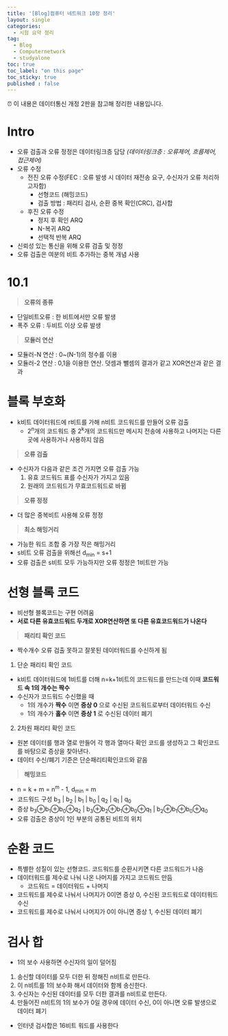 ```yaml
---
title: '[Blog]컴퓨터 네트워크 10장 정리'
layout: single
categories:
  - 시험 요약 정리
tag:
  - Blog
  - Computernetwork
  - studyalone
toc: true
toc_label: "on this page"
toc_sticky: true
published : false
---
```

⏰ 이 내용은 데이터통신 개정 2판을 참고해 정리한 내용입니다.

# Intro
- 오류 검출과 오류 정정은 데이터링크층 담당 _(데이터링크층 : 오류제어, 흐름제어, 접근제어)_
- 오류 수정
  - 전진 오류 수정(FEC : 오류 발생 시 데이터 재전송 요구, 수신자가 오류 처리하고자함)
    - 선형코드 (해밍코드)
    - 검출 방법 : 패리티 검사, 순환 중복 확인(CRC), 검사합
  - 후진 오류 수정
    - 정지 후 확인 ARQ
    - N-복귀 ARQ
    - 선택적 반복 ARQ
- 신뢰성 있는 통신을 위해 오류 검출 및 정정
- 오류 검출은 여분의 비트 추가하는 중복 개념 사용

# 10.1
> __오류의 종류__
- 단일비트오류 : 한 비트에서만 오류 발생
- 폭주 오류 : 두비트 이상 오류 발생

> __모듈러 연산__
- 모듈러-N 연산 : 0~(N-1)의 정수를 이용
- 모듈러-2 연산 : 0,1을 이용한 연산. 덧셈과 뺄셈의 결과가 같고 XOR연산과 같은 결과

# 블록 부호화
- k비트 데이터워드에 r비트를 가해 n비트 코드워드를 만들어 오류 검출
  - 2<sup>n</sup>개의 코드워드 중 2<sup>k</sup>개의 코드워드만 메시지 전송에 사용하고 나머지는 다른 곳에 사용하거나 사용하지 않음
> __오류 검출__
- 수신자가 다음과 같은 조건 가지면 오류 검출 가능
  1. 유효 코드워드 표를 수신자가 가지고 있음
  2. 원래의 코드워드가 무효코드워드로 바뀜

> __오류 정정__
- 더 많은 중복비트 사용해 오류 정정

> __최소 해밍거리__
- 가능한 워드 조합 중 가장 작은 해밍거리
- s비트 오류 검출을 위해선 d<sub>min</sub> = s+1
- 오류 검출은 s비트 모두 가능하지만 오류 정정은 1비트만 가능

# 선형 블록 코드
- 비선형 블록코드는 구현 어려움
- __서로 다른 유효코드워드 두개로 XOR연산하면 또 다른 유효코드워드가 나온다__
> __패리티 확인 코드__
- 짝수개수 오류 검출 못하고 잘못된 데이터워드를 수신하게 됨
1. 단순 패리티 확인 코드
- k비트 데이터워드에 1비트를 더해 n=k+1비트의 코드워드를 만드는데 이때 __코드워드 속 1의 개수는 짝수__
- 수신자가 코드워드 수신했을 때
  - 1의 개수가 __짝수__ 이면 __증상 0__ 으로 수신된 코드워드로부터 데이터워드 수신
  - 1의 개수가 __홀수__ 이면 __증상 1__ 로 수신된 데이터 폐기

2. 2차원 패리티 확인 코드
- 원본 데이터를 행과 열로 만들어 각 행과 열마다 확인 코드를 생성하고 그 확인코드를 바탕으로 증상을 찾아낸다.
- 데이터 수신/폐기 기준은 단순패리티확인코드와 같음

> __해밍코드__
- n = k + m = n<sup>m</sup> - 1, d<sub>min</sub> = m
- 코드워드 구성
b<sub>3</sub> | b<sub>2</sub> | b<sub>1</sub> | b<sub>0</sub> | q<sub>2</sub> | q<sub>1</sub> | q<sub>0</sub>
- 증상
b<sub>3</sub>⊕b<sub>1</sub>⊕b<sub>0</sub>⊕q<sub>2</sub> | b<sub>3</sub>⊕b<sub>2</sub>⊕b<sub>1</sub>⊕b<sub>0</sub>⊕q<sub>1</sub> | b<sub>2</sub>⊕b<sub>1</sub>⊕b<sub>0</sub>⊕q<sub>0</sub> 
- 오류 검출은 증상이 1인 부분의 공통된 비트의 위치

# 순환 코드
- 특별한 성질이 있는 선형코드. 코드워드를 순환시키면 다른 코드워드가 나옴
- 데이터워드를 제수로 나눠 나온 나머지를 가지고 코드워드 만듬
  - 코드워드 = 데이터워드 + 나머지
- 코드워드를 제수로 나눠서 나머지가 0이면 증상 0, 수신된 코드워드로 데이터워드 수신
- 코드워드를 제수로 나눠서 나머지가 0이 아니면 증상 1, 수신된 데이터 폐기

# 검사 합
- 1의 보수 사용하면 수신자의 일이 덜어짐
1. 송신할 데이터를 모두 더한 뒤 정해진 n비트로 만든다.
2. 이 n비트를 1의 보수화 해서 데이터와 함께 송신한다.
3. 수신자는 수신된 데이터를 모두 더한 결과를 n비트로 만든다.
4. 만들어진 n비트의 1의 보수가 0일 경우에 데이터 수신, 0이 아니면 오류 발생으로 데이터 폐기
- 인터넷 검사합은 16비트 워드를 사용한다

